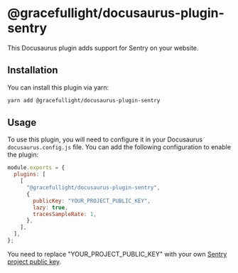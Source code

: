 # @gracefullight/docusaurus-plugin-sentry

This Docusaurus plugin adds support for Sentry on your website.

## Installation

You can install this plugin via yarn:

```bash
yarn add @gracefullight/docusaurus-plugin-sentry
```

## Usage

To use this plugin, you will need to configure it in your Docusaurus `docusaurus.config.js` file. You can add the following configuration to enable the plugin:

```js docusaurus.config.js
module.exports = {
  plugins: [
    [
      "@gracefullight/docusaurus-plugin-sentry",
      { 
        publicKey: "YOUR_PROJECT_PUBLIC_KEY",
        lazy: true,
        tracesSampleRate: 1,
      },
    ],
  ],
};
```

You need to replace "YOUR_PROJECT_PUBLIC_KEY" with your own [Sentry project public key](https://docs.sentry.io/platforms/javascript/install/lazy-load-sentry/#using-the-loader).
